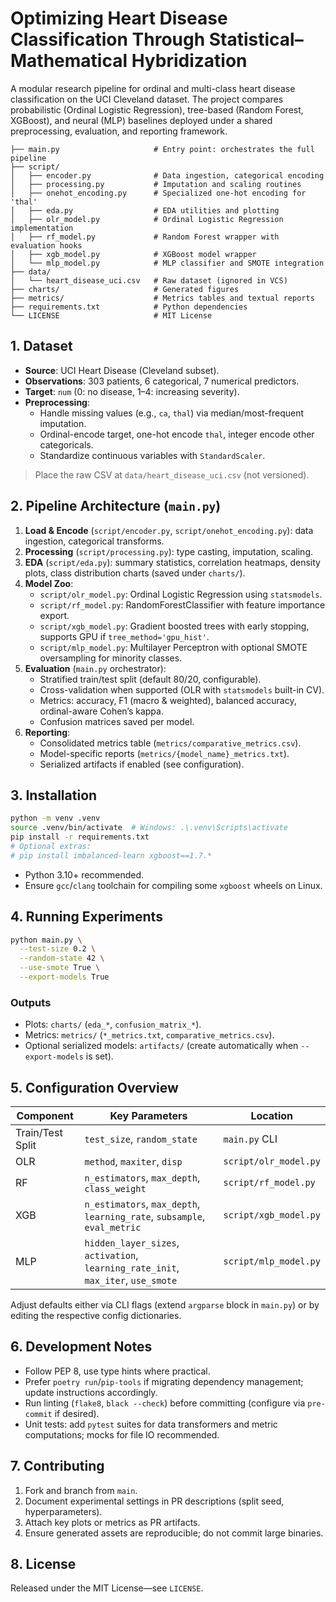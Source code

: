 # Optimizing Heart Disease Classification Through Statistical–Mathematical Hybridization

A modular research pipeline for ordinal and multi-class heart disease classification on the UCI Cleveland dataset. The project compares probabilistic (Ordinal Logistic Regression), tree-based (Random Forest, XGBoost), and neural (MLP) baselines deployed under a shared preprocessing, evaluation, and reporting framework.

```
├── main.py                     # Entry point: orchestrates the full pipeline
├── script/
│   ├── encoder.py              # Data ingestion, categorical encoding
│   ├── processing.py           # Imputation and scaling routines
│   ├── onehot_encoding.py      # Specialized one-hot encoding for 'thal'
│   ├── eda.py                  # EDA utilities and plotting
│   ├── olr_model.py            # Ordinal Logistic Regression implementation
│   ├── rf_model.py             # Random Forest wrapper with evaluation hooks
│   ├── xgb_model.py            # XGBoost model wrapper
│   └── mlp_model.py            # MLP classifier and SMOTE integration
├── data/
│   └── heart_disease_uci.csv   # Raw dataset (ignored in VCS)
├── charts/                     # Generated figures
├── metrics/                    # Metrics tables and textual reports
├── requirements.txt            # Python dependencies
└── LICENSE                     # MIT License
```

## 1. Dataset
- **Source**: UCI Heart Disease (Cleveland subset).
- **Observations**: 303 patients, 6 categorical, 7 numerical predictors.
- **Target**: `num` (0: no disease, 1–4: increasing severity).
- **Preprocessing**:
  - Handle missing values (e.g., `ca`, `thal`) via median/most-frequent imputation.
  - Ordinal-encode target, one-hot encode `thal`, integer encode other categoricals.
  - Standardize continuous variables with `StandardScaler`.

> Place the raw CSV at `data/heart_disease_uci.csv` (not versioned).

## 2. Pipeline Architecture (`main.py`)
1. **Load & Encode** (`script/encoder.py`, `script/onehot_encoding.py`): data ingestion, categorical transforms.
2. **Processing** (`script/processing.py`): type casting, imputation, scaling.
3. **EDA** (`script/eda.py`): summary statistics, correlation heatmaps, density plots, class distribution charts (saved under `charts/`).
4. **Model Zoo**:
   - `script/olr_model.py`: Ordinal Logistic Regression using `statsmodels`.
   - `script/rf_model.py`: RandomForestClassifier with feature importance export.
   - `script/xgb_model.py`: Gradient boosted trees with early stopping, supports GPU if `tree_method='gpu_hist'`.
   - `script/mlp_model.py`: Multilayer Perceptron with optional SMOTE oversampling for minority classes.
5. **Evaluation** (`main.py` orchestrator):
   - Stratified train/test split (default 80/20, configurable).
   - Cross-validation when supported (OLR with `statsmodels` built-in CV).
   - Metrics: accuracy, F1 (macro & weighted), balanced accuracy, ordinal-aware Cohen’s kappa.
   - Confusion matrices saved per model.
6. **Reporting**:
   - Consolidated metrics table (`metrics/comparative_metrics.csv`).
   - Model-specific reports (`metrics/{model_name}_metrics.txt`).
   - Serialized artifacts if enabled (see configuration).

## 3. Installation
```bash
python -m venv .venv
source .venv/bin/activate  # Windows: .\.venv\Scripts\activate
pip install -r requirements.txt
# Optional extras:
# pip install imbalanced-learn xgboost==1.7.*
```
- Python 3.10+ recommended.
- Ensure `gcc`/`clang` toolchain for compiling some `xgboost` wheels on Linux.

## 4. Running Experiments
```bash
python main.py \
  --test-size 0.2 \
  --random-state 42 \
  --use-smote True \
  --export-models True
```

### Outputs
- Plots: `charts/` (`eda_*`, `confusion_matrix_*`).
- Metrics: `metrics/` (`*_metrics.txt`, `comparative_metrics.csv`).
- Optional serialized models: `artifacts/` (create automatically when `--export-models` is set).

## 5. Configuration Overview
| Component | Key Parameters | Location |
|-----------|----------------|----------|
| Train/Test Split | `test_size`, `random_state` | `main.py` CLI |
| OLR | `method`, `maxiter`, `disp` | `script/olr_model.py` |
| RF | `n_estimators`, `max_depth`, `class_weight` | `script/rf_model.py` |
| XGB | `n_estimators`, `max_depth`, `learning_rate`, `subsample`, `eval_metric` | `script/xgb_model.py` |
| MLP | `hidden_layer_sizes`, `activation`, `learning_rate_init`, `max_iter`, `use_smote` | `script/mlp_model.py` |

Adjust defaults either via CLI flags (extend `argparse` block in `main.py`) or by editing the respective config dictionaries.

## 6. Development Notes
- Follow PEP 8, use type hints where practical.
- Prefer `poetry run`/`pip-tools` if migrating dependency management; update instructions accordingly.
- Run linting (`flake8`, `black --check`) before committing (configure via `pre-commit` if desired).
- Unit tests: add `pytest` suites for data transformers and metric computations; mocks for file IO recommended.

## 7. Contributing
1. Fork and branch from `main`.
2. Document experimental settings in PR descriptions (split seed, hyperparameters).
3. Attach key plots or metrics as PR artifacts.
4. Ensure generated assets are reproducible; do not commit large binaries.

## 8. License
Released under the MIT License—see `LICENSE`.